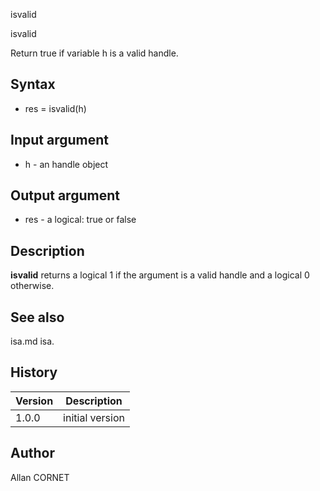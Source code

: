 


isvalid


isvalid

Return true if variable h is a valid handle.

## Syntax

- res = isvalid(h)

## Input argument

 - h - an handle object

## Output argument

 - res - a logical: true or false

## Description

<b>isvalid</b> returns a logical 1 if the argument is a valid handle and a logical 0 otherwise.

## See also

isa.md isa.
## History

|Version|Description|
|------|------|
|1.0.0|initial version|


## Author

Allan CORNET



